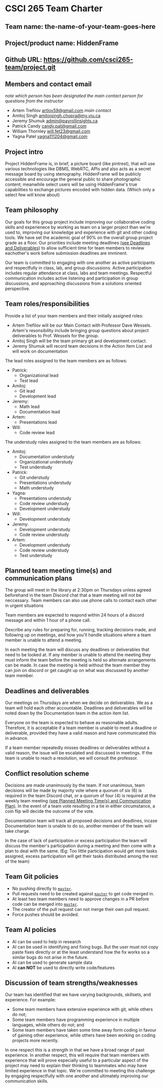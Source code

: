# CSCI 265 Team Charter

## Team name: the-name-of-your-team-goes-here

## Project/product name: HiddenFrame

## Github URL: https://github.com/csci265-team/project.git

## Members and contact email

_note which person has been designated the main contact person for questions from the instructor_

- Artem Trefilov artlov59@gmail.com _main contact_
- Amitoj Singh amitojsingh.chopra@my.viu.ca
- Jeremy Shumuk admin@payrollinsights.ca
- Patrick Candy candy.pat@gmail.com
- William Thornley will.fet23@gmail.com
- Yagna Patel yagna111204@gmail.com

## Project intro

Project HiddenFrame is, in brief, a picture board (like pintrest), that will use various technologies like DBMS, WebRTC, APIs and also acts as a secret message board by using stenography. HiddenFrame will be publicly accessible and encourage the general public to share photographic content; meanwhile select users will be using HiddenFrame's true capabilities to exchange pictures encoded with hidden data. (Which only a select few will know about)

## Team philosophy

Our goals for this group project include improving our collaborative coding skills and experienece by working as team on a larger project than we're used to, improving our knowledge and experience with git and other coding tools. We have set the academic goal of 90% on the overall group project grade as a floor. Our priorities include meeting deadlines [(see Deadlines and Deliverables)](#deadlines-and-deliverables) to allow sufficient time for team members to review eachother's work before submission deadlines are imminent.

Our team is committed to engaging with one another as active participants and respectfully in class, lab, and group discussions. Active participation includes regular attendance at class, labs and team meetings. Respectful communication includes active listening and participation in group discussions, and approaching discussions from a solutions oriented perspective.

## Team roles/responsibilities

Provide a list of your team members and their initially assigned roles:

- Artem Trefilov will be our Main Contact with Professor Dave Wessels. Artem's resonsibility include bringing group questions about project deliverables to Prof. Wessels for the group.
- Amitoj Singh will be the team primary git and development contact.
- Jeremy Shumuk will record team decisions in the Action Item List and will work on documentation

The lead roles assigned to the team members are as follows:

- Patrick:
  - Organizational lead
  - Test lead
- Amitoj:
  - Git lead
  - Development lead
- Jeremy:
  - Math lead
  - Documentation lead
- Artem:
  - Presentations lead
- Will:
  - Code review lead

The understudy roles assigned to the team members are as follows:

- Amitoj:
  - Documentation understudy
  - Organizational understudy
  - Test understudy
- Patrick:
  - Git understudy
  - Presentations understudy
  - Math understudy
- Yagna:
  - Presentations understudy
  - Code review understudy
  - Development understudy
- Will:
  - Development understudy
- Jeremy:
  - Development understudy
  - Code review understudy
- Artem:
  - Development understudy
  - Code review understudy
  - Test understudy

## Planned team meeting time(s) and communication plans

The group will meet in the library at 2:30pm on Thursdays unless agreed beforehand in the team Discord chat that a team meeting will not be neccessary. Team members can also use phone calls to contact each other in urgent situations

Team members are expected to respond within 24 hours of a discord message and within 1 hour of a phone call.

Describe any rules for preparing for, running, tracking decisions made, and following up on meetings,
and how you'll handle situations where a team member is unable to attend a meeting.

In each meeting the team will discuss any deadlines or deliverables that need to be looked at. If any member is unable to attend the meeting they must inform the team before the meeting is held so alternate arrangements can be made. In case the meeting is held without the team member they can join on discord or get caught up on what was discussed by another team member.

## Deadlines and deliverables

Our meetings on Thursdays are when we decide on deliverables. We as a team will hold each other accountable. Deadlines and deliverables will be noted down by the Documentation team in the action item list.

Everyone on the team is expected to behave as reasonable adults. Therefore, it is acceptable if a team member is unable to meet a deadline or deliverable, provided they have a valid reason and have communicated this in advance.

If a team member repeatedly misses deadlines or deliverables without a valid reason, the issue will be escalated and discussed in meetings. If the team is unable to reach a resolution, we will consult the professor.

## Conflict resolution scheme

Decisions are made unanimously by the team. If not unanimous, team decisions will be made by majority vote where a quorum of six (6) is required in the team Discord chat, or a quorum of four (4) is required at the weekly team meeting [(see Planned Meeting Time(s) and Communication Plan)](#planned-team-meeting-times-and-communication-plans). In the event of a team vote resulting in a tie in either circumstance, a coin flip will decide the outcome of the vote.

Documentation team will track all proposed decisions and deadlines, incase Documentation team is unable to do so, another member of the team will take charge.

In the case of lack of participation or excess participation the team will discuss the member's participation during a meeting and then come with a plan to deal with the same. (Eg: Too little participation would get more tasks assigned, excess participation will get their tasks distributed among the rest of the team)

## Team Git policies

- No pushing directly to [`master`](https://github.com/csci265-team/project/tree/master).
- Pull requests need to be created against [`master`](https://github.com/csci265-team/project/tree/master) to get code merged in.
- At least two team members need to approve changes in a PR before code can be merged into [`master`](https://github.com/csci265-team/project/tree/master).
- The creator of the pull request can not merge their own pull request.
- Force pushes should be avoided.

## Team AI policies

- AI can be used to help in research
- AI can be used in identifying and fixing bugs. But the user must not copy paste fixes directly or at the least understand how the fix works so a similar bugs do not arise in the future.
- AI can be used to generate sample data
- AI **can NOT** be used to directly write code/features

## Discussion of team strengths/weaknesses

Our team has identified that we have varying backgrounds, skillsets, and experience. For example:

- Some team members have extensive experience with git, while others do not;
- Some team members have programming experience in multiple languages, while others do not; and
- Some team members have taken some time away form coding in favour of gaining other experience, while others have been working on coding projects more recently.

In one respect this is a strength in that we have a broad range of past experience. In another respect, this will require that team members with experience that will prove especially useful to a particular aspect of the project may need to explain their thinking to teammates who may have limited experience in that topic. We're committed to meeting this challenge by engaging respectfully with one another and ultimately improving our communication skills.

